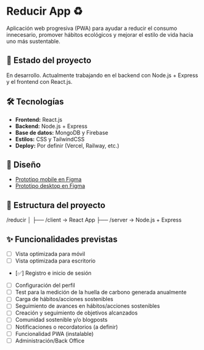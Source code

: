 # Reducir App ♻️

Aplicación web progresiva (PWA) para ayudar a reducir el consumo innecesario, promover hábitos ecológicos y mejorar el estilo de vida hacia uno más sustentable.

## 🚧 Estado del proyecto

En desarrollo. Actualmente trabajando en el backend con Node.js + Express y el frontend con React.js.

## 🛠 Tecnologías

- **Frontend:** React.js
- **Backend:** Node.js + Express
- **Base de datos:** MongoDB y Firebase
- **Estilos:** CSS y TailwindCSS
- **Deploy:** Por definir (Vercel, Railway, etc.)

## 🎨 Diseño

- [Prototipo mobile en Figma](https://www.figma.com/proto/hXLdrNPaP5iHCABIJFSBjO/Reducir-App?node-id=2003-22&t=nTqJ5FgR3jDXflpz-1) 
- [Prototipo desktop en Figma](https://www.figma.com/proto/hXLdrNPaP5iHCABIJFSBjO/Reducir-App?node-id=2428-735&p=f&t=svWC7NXsbQTKJxq6-1&scaling=scale-down&content-scaling=fixed&page-id=0%3A1)
  
## 📁 Estructura del proyecto

/reducir
│
├── /client → React App
├── /server → Node.js + Express


## ✨ Funcionalidades previstas
- [ ] Vista optimizada para móvil
- [ ] Vista optimizada para escritorio
- [✅] Registro e inicio de sesión
- [ ] Configuración del perfil
- [ ] Test para la medición de la huella de carbono generada anualmente
- [ ] Carga de hábitos/acciones sostenibles
- [ ] Seguimiento de avances en hábitos/acciones sostenibles
- [ ] Creación y seguimiento de objetivos alcanzados
- [ ] Comunidad sostenible y/o blogposts
- [ ] Notificaciones o recordatorios (a definir)
- [ ] Funcionalidad PWA (instalable)
- [ ] Administración/Back Office
